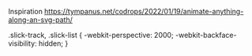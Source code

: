 Inspiration
https://tympanus.net/codrops/2022/01/19/animate-anything-along-an-svg-path/

.slick-track,
.slick-list {
-webkit-perspective: 2000;
-webkit-backface-visibility: hidden;
}
